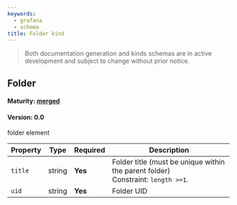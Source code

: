 ```yaml
---
keywords:
  - grafana
  - schema
title: Folder kind
---
```

> Both documentation generation and kinds schemas are in active development and subject to change without prior notice.

## Folder

#### Maturity: [merged](../../../maturity/#merged)
#### Version: 0.0

folder element

| Property | Type   | Required | Description                                                                          |
|----------|--------|----------|--------------------------------------------------------------------------------------|
| `title`  | string | **Yes**  | Folder title (must be unique within the parent folder)<br/>Constraint: `length >=1`. |
| `uid`    | string | **Yes**  | Folder UID                                                                           |


